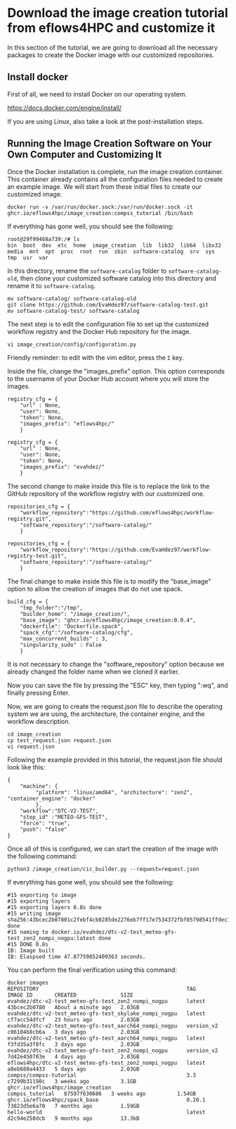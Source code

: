 # Download the image creation tutorial from eflows4HPC and customize it

In this section of the tutorial, we are going to download all the necessary packages to create the Docker image with our customized repositories.

## Install docker

First of all, we need to install Docker on our operating system.

https://docs.docker.com/engine/install/

If you are using Linux, also take a look at the post-installation steps.

## Running the Image Creation Software on Your Own Computer and Customizing It

Once the Docker installation is complete, run the image creation container. This container already contains all the configuration files needed to create an example image. 
We will start from these initial files to create our customized image.

```
docker run -v /var/run/docker.sock:/var/run/docker.sock -it ghcr.io/eflows4hpc/image_creation:compss_tutorial /bin/bash
```
If everything has gone well, you should see the following:
```
root@29f99468a739:/# ls
bin  boot  dev  etc  home  image_creation  lib  lib32  lib64  libx32  media  mnt  opt  proc  root  run  sbin  software-catalog  srv  sys  tmp  usr  var
```
In this directory, rename the `software-catalog` folder to `software-catalog-old`, then clone your customized software catalog into this directory and rename it to `software-catalog`.
```
mv software-catalog/ software-catalog-old
git clone https://github.com/EvaHdez97/software-catalog-test.git
mv software-catalog-test/ software-catalog
```
The next step is to edit the configuration file to set up the customized workflow registry and the Docker Hub repository for the image.
```
vi image_creation/config/configuration.py 
```
Friendly reminder: to edit with the vim editor, press the `I` key.

Inside the file, change the "images_prefix" option. This option corresponds to the username of your Docker Hub account where you will store the images.
```
registry_cfg = {
    "url" : None,
    "user": None,
    "token": None,
    "images_prefix": "eflows4hpc/"
    }
```
```
registry_cfg = {
    "url" : None,
    "user": None,
    "token": None,
    "images_prefix": "evahdez/"
    }
```
The second change to make inside this file is to replace the link to the GitHub repository of the workflow registry with our customized one.
```
repositories_cfg = {
    "workflow_repository":"https://github.com/eflows4hpc/workflow-registry.git",
    "software_repository":"/software-catalog/"
    }
```
```
repositories_cfg = {
    "workflow_repository":"https://github.com/EvaHdez97/workflow-registry-test.git",
    "software_repository":"/software-catalog/"
    }
```
The final change to make inside this file is to modify the "base_image" option to allow the creation of images that do not use spack.
```
build_cfg = {
    "tmp_folder":"/tmp",
    "builder_home": "/image_creation/",
    "base_image": "ghcr.io/eflows4hpc/image_creation:0.0.4",
    "dockerfile": "Dockerfile.spack",
    "spack_cfg":"/software-catalog/cfg",
    "max_concurrent_builds" : 3,
    "singularity_sudo" : False
    }
```

It is not necessary to change the "software_repository" option because we already changed the folder name when we cloned it earlier.

Now you can save the file by pressing the "ESC" key, then typing ":wq", and finally pressing Enter.

Now, we are going to create the request.json file to describe the operating system we are using, the architecture, the container engine, and the workflow description.
```
cd image_creation
cp test_request.json request.json
vi request.json
```
Following the example provided in this tutorial, the request.json file should look like this:
```
{
    "machine": {
         "platform": "linux/amd64", "architecture": "zen2", "container_engine": "docker" 
         },
    "workflow":"DTC-V2-TEST", 
    "step_id" :"METEO-GFS-TEST", 
    "force": "true",
    "push": "false"
}
```
Once all of this is configured, we can start the creation of the image with the following command:
```
python3 /image_creation/cic_builder.py --request=request.json
```
If everything has gone well, you should see the following:
```
#15 exporting to image
#15 exporting layers
#15 exporting layers 0.8s done
#15 writing image sha256:43bcec2b07801c2febf4cb0285de2276eb7ff17e7534372fbf05798541ffdec1 done
#15 naming to docker.io/evahdez/dtc-v2-test_meteo-gfs-test_zen2_nompi_nogpu:latest done
#15 DONE 0.8s
IB: Image built
IB: Elaspsed time 47.87759852409363 seconds.

```
You can perform the final verification using this command:

```
docker images
REPOSITORY                                               TAG               IMAGE ID       CREATED              SIZE
evahdez/dtc-v2-test_meteo-gfs-test_zen2_nompi_nogpu      latest            43bcec2b0780   About a minute ago   2.03GB
evahdez/dtc-v2-test_meteo-gfs-test_skylake_nompi_nogpu   latest            cf7acc54dfcf   23 hours ago         2.03GB
evahdez/dtc-v2-test_meteo-gfs-test_aarch64_nompi_nogpu   version_v2        c06104b8cb6a   3 days ago           2.03GB
evahdez/dtc-v2-test_meteo-gfs-test_aarch64_nompi_nogpu   latest            f3fd35a3f8fc   3 days ago           2.03GB
evahdez/dtc-v2-test_meteo-gfs-test_zen2_nompi_nogpu      version_v2        7d42e450703e   4 days ago           2.03GB
eflows4hpc/dtc-v2-test_meteo-gfs-test_zen2_nompi_nogpu   latest            a8eb688a4433   5 days ago           2.03GB
compss/compss-tutorial                                   3.3               c7299b31198c   3 weeks ago          3.1GB
ghcr.io/eflows4hpc/image_creation                        compss_tutorial   87597f630686   3 weeks ago          1.54GB
ghcr.io/eflows4hpc/spack_base                            0.20.1            73823d5e6a70   7 months ago         1.59GB
hello-world                                              latest            d2c94e258dcb   9 months ago         13.3kB
```







